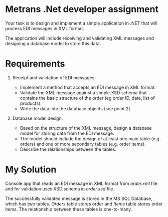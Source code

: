 # **Metrans .Net developer assignment**
Your task is to design and implement a simple application in .NET that will process EDI messages in XML format.

The application will include receiving and validating XML messages and designing a database model to store this data.
 
# **Requirements**

1. Receipt and validation of EDI messages:

   * Implement a method that accepts an EDI message in XML format.
   * Validate the XML message against a simple XSD schema that contains the basic structure of the order (eg order ID, date, list of products).
   * Write the data into the database objects (see point 2).

2. Database model design:
   
   * Based on the structure of the XML message, design a database model for storing data from the EDI message.
   * The model should include the design of at least one main table (e.g. orders) and one or more secondary tables (e.g. order items).
   * Describe the relationships between the tables.

# My Solution
 
Console app that reads an EDI message in XML format from *order.xml* file and for validation uses XSD schema in *order.xsd* file. 

The successfully validated message is stored in the MS SQL Database, which has two tables. *Orders* table stores order and *Items* table stores order items. The relationship between these tables is one-to-many.
